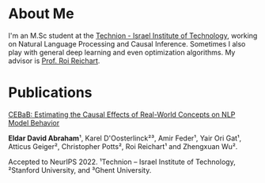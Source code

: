 # About Me
I'm an M.Sc student at the [Technion - Israel Institute of Technology](https://www.technion.ac.il/), working on Natural Language Processing and Causal Inference. Sometimes I also play with general deep learning and even optimization algorithms. My advisor is [Prof. Roi Reichart](https://iew.technion.ac.il/~roiri/).

# Publications
[CEBaB: Estimating the Causal Effects of Real-World Concepts on NLP Model Behavior](https://arxiv.org/abs/2205.14140)

**Eldar David Abraham**¹, Karel D'Oosterlinck²³, Amir Feder¹, Yair Ori Gat¹, Atticus Geiger², Christopher Potts², Roi Reichart¹ and Zhengxuan Wu².

Accepted to NeurIPS 2022. ¹Technion – Israel Institute of Technology, ²Stanford University, and ³Ghent University.
